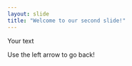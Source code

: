 ```yaml
---
layout: slide
title: "Welcome to our second slide!"
---
```


Your text

Use the left arrow to go back!
